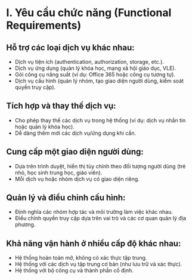 # I. Yêu cầu chức năng (Functional Requirements)
## Hỗ trợ các loại dịch vụ khác nhau:

* Dịch vụ tiện ích (authentication, authorization, storage, etc.).
* Dịch vụ ứng dụng (quản lý khóa học, mạng xã hội giáo dục, VLE).
* Gói công cụ năng suất (ví dụ: Office 365 hoặc công cụ tương tự).
* Dịch vụ cấu hình (quản lý nhóm, tạo giao diện người dùng, kiểm soát quyền truy cập).
## Tích hợp và thay thế dịch vụ:

* Cho phép thay thế các dịch vụ trong hệ thống (ví dụ: dịch vụ nhắn tin hoặc quản lý khóa học).
* Dễ dàng thêm mới các dịch vụ/ứng dụng khi cần.
## Cung cấp một giao diện người dùng:

* Dựa trên trình duyệt, hiển thị tùy chỉnh theo đối tượng người dùng (trẻ nhỏ, học sinh trung học, giáo viên).
* Mỗi dịch vụ hoặc nhóm dịch vụ có giao diện riêng.
## Quản lý và điều chỉnh cấu hình:

* Định nghĩa các nhóm hợp tác và môi trường làm việc khác nhau.
* Điều chỉnh quyền truy cập dựa trên vai trò và các cơ quan quản lý địa phương.
## Khả năng vận hành ở nhiều cấp độ khác nhau:

* Hệ thống hoàn toàn mở, không có xác thực tập trung.
* Hệ thống với các dịch vụ tập trung cơ bản (như lưu trữ và xác thực).
* Hệ thống với bộ công cụ và thành phần cố định.

